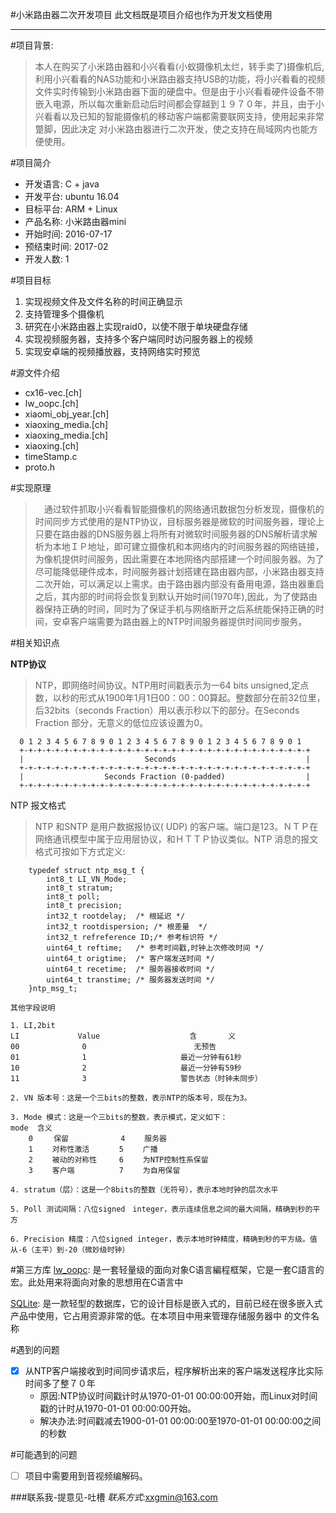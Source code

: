 #小米路由器二次开发项目
		此文档既是项目介绍也作为开发文档使用


----------


#项目背景:

> 本人在购买了小米路由器和小兴看看(小蚁摄像机太烂，转手卖了)摄像机后,利用小兴看看的NAS功能和小米路由器支持USB的功能，将小兴看看的视频文件实时传输到小米路由器下面的硬盘中。但是由于小兴看看硬件设备不带嵌入电源，所以每次重新启动后时间都会穿越到１９７０年，并且，由于小兴看看以及已知的智能摄像机的移动客户端都需要联网支持，使用起来非常蹩脚，因此决定
对小米路由器进行二次开发，使之支持在局域网内也能方便使用。

#项目简介
 - 开发语言: C + java
 - 开发平台: ubuntu 16.04
 - 目标平台: ARM + Linux
 - 产品名称: 小米路由器mini
 - 开始时间: 2016-07-17
 - 预结束时间: 2017-02
 - 开发人数: 1

#项目目标
 1. 实现视频文件及文件名称的时间正确显示
 2. 支持管理多个摄像机
 3. 研究在小米路由器上实现raid0，以使不限于单块硬盘存储
 4. 实现视频服务器，支持多个客户端同时访问服务器上的视频
 5. 实现安卓端的视频播放器，支持网络实时预览

#源文件介绍
 - cx16-vec.[ch]
 - lw_oopc.[ch]
 - xiaomi_obj_year.[ch]
 - xiaoxing_media.[ch]
 - xiaoxing_media.[ch]
 - xiaoxing.[ch]
 - timeStamp.c
 - proto.h

#实现原理
>　通过软件抓取小兴看看智能摄像机的网络通讯数据包分析发现，摄像机的时间同步方式使用的是NTP协议，目标服务器是微软的时间服务器，理论上只要在路由器的DNS服务器上将所有对微软时间服务器的DNS解析请求解析为本地ＩＰ地址，即可建立摄像机和本网络内的时间服务器的网络链接，为像机提供时间服务，因此需要在本地网络内部搭建一个时间服务器。为了尽可能降低硬件成本，时间服务器计划搭建在路由器内部，小米路由器支持二次开始，可以满足以上需求。由于路由器内部没有备用电源，路由器重启之后，其内部的时间将会恢复到默认开始时间(1970年),因此，为了使路由器保持正确的时间，同时为了保证手机与网络断开之后系统能保持正确的时间，安卓客户端需要为路由器上的NTP时间服务器提供时间同步服务。

#相关知识点

**NTP协议**
>NTP，即网络时间协议。NTP用时间戳表示为一64 bits unsigned,定点数，以秒的形式从1900年1月1日00：00：00算起。整数部分在前32位里，后32bits（seconds Fraction）用以表示秒以下的部分。在Seconds Fraction 部分，无意义的低位应该设置为0。

      0 1 2 3 4 5 6 7 8 9 0 1 2 3 4 5 6 7 8 9 0 1 2 3 4 5 6 7 8 9 0 1
      +-+-+-+-+-+-+-+-+-+-+-+-+-+-+-+-+-+-+-+-+-+-+-+-+-+-+-+-+-+-+-+-+
      |                           Seconds                             |
      +-+-+-+-+-+-+-+-+-+-+-+-+-+-+-+-+-+-+-+-+-+-+-+-+-+-+-+-+-+-+-+-+
      |                  Seconds Fraction (0-padded)                  |
      +-+-+-+-+-+-+-+-+-+-+-+-+-+-+-+-+-+-+-+-+-+-+-+-+-+-+-+-+-+-+-+-+

NTP 报文格式
>NTP 和SNTP 是用户数据报协议( UDP) 的客户端。端口是123。ＮＴＰ在网络通讯模型中属于应用层协议，和ＨＴＴＰ协议类似。NTP 消息的报文格式可按如下方式定义:

		typedef struct ntp_msg_t {
			int8_t LI_VN_Mode;
			int8_t stratum;
			int8_t poll;
			int8_t precision;
			int32_t rootdelay;	/* 根延迟 */
			int32_t rootdispersion;	/* 根差量  */
			int32_t refreference ID;/* 参考标识符 */
			uint64_t reftime;	/* 参考时间戳,时钟上次修改时间 */
			uint64_t origtime;  /* 客户端发送时间 */
			uint64_t recetime;  /* 服务器接收时间 */
			uint64_t transtime; /* 服务器发送时间 */
		}ntp_msg_t;

	其他字段说明
	
	1. LI,2bit
    LI             Value                    含		义
    00              0                        无预告
    01              1                     最近一分钟有61秒
    10              2                     最近一分钟有59秒
    11              3                     警告状态（时钟未同步）

    2. VN 版本号：这是一个三bits的整数，表示NTP的版本号，现在为3。
    
    3. Mode 模式：这是一个三bits的整数，表示模式，定义如下：
    mode  含义         
        0   　保留　　　　　　　4 　　服务器
        1　　 对称性激活　　　　5　　 广播
        2 　　被动的对称性　　　6 　　为NTP控制性系保留
        3 　　客户端　　　　　　7　　 为自用保留

    4. stratum（层）：这是一个8bits的整数（无符号），表示本地时钟的层次水平
  
    5. Poll 测试间隔：八位signed　integer，表示连续信息之间的最大间隔，精确到秒的平方  
    
    6. Precision 精度：八位signed integer，表示本地时钟精度，精确到秒的平方级。值从-6（主平）到-20（微妙级时钟）

#第三方库
[lw_oopc](#):
	是一套轻量级的面向对象C语言編程框架，它是一套C語言的宏。此处用来将面向对象的思想用在C语言中

[SQLite](https://www.sqlite.org/):
	是一款轻型的数据库，它的设计目标是嵌入式的，目前已经在很多嵌入式产品中使用，它占用资源非常的低。在本项目中用来管理存储服务器中
	的文件名称
	
#遇到的问题
 - [x] 从NTP客户端接收到时间同步请求后，程序解析出来的客户端发送程序比实际时间多了整７０年
    - 原因:NTP协议时间戳计时从1970-01-01 00:00:00开始，而Linux对时间戳的计时从1970-01-01 00:00:00开始。
    - 解决办法:时间戳减去1900-01-01 00:00:00至1970-01-01 00:00:00之间的秒数

#可能遇到的问题
 - [ ] 项目中需要用到音视频编解码。

###联系我-提意见-吐槽
 *联系方式*:<xxgmin@163.com>


